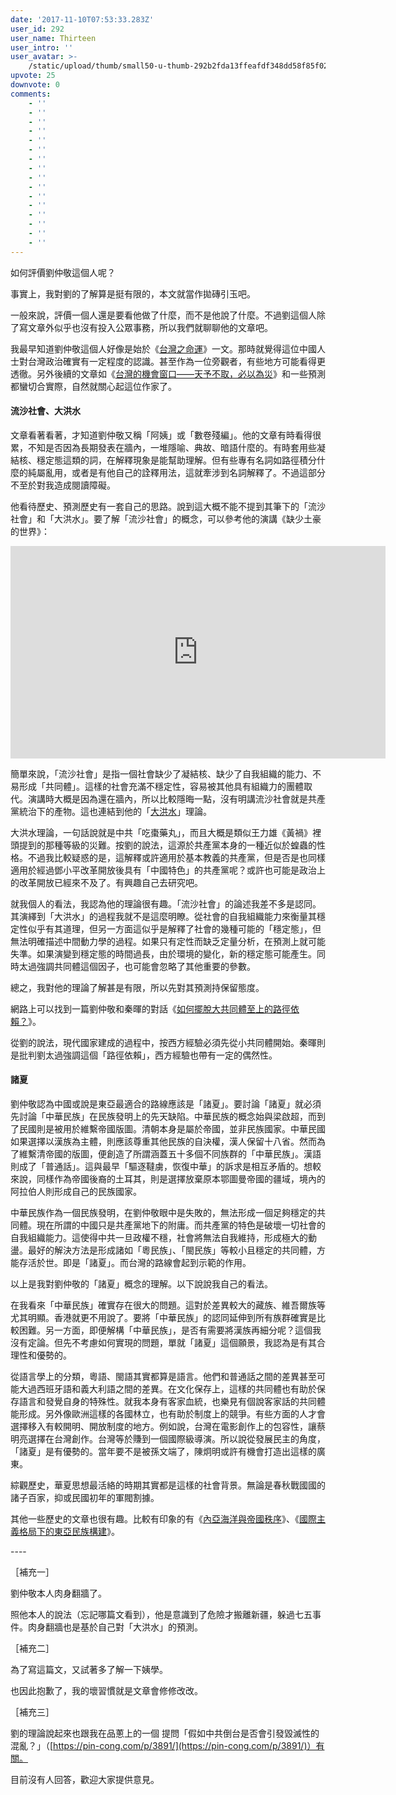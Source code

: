 ```yaml
---
date: '2017-11-10T07:53:33.283Z'
user_id: 292
user_name: Thirteen
user_intro: ''
user_avatar: >-
    /static/upload/thumb/small50-u-thumb-292b2fda13ffeafdf348dd58f85f02a2f3c2a01ee2c.png
upvote: 25
downvote: 0
comments:
    - ''
    - ''
    - ''
    - ''
    - ''
    - ''
    - ''
    - ''
    - ''
    - ''
    - ''
    - ''
    - ''
    - ''
    - ''
    - ''
---
```


如何評價劉仲敬這個人呢？

事實上，我對劉的了解算是挺有限的，本文就當作拋磚引玉吧。

一般來說，評價一個人還是要看他做了什麼，而不是他說了什麼。不過劉這個人除了寫文章外似乎也沒有投入公眾事務，所以我們就聊聊他的文章吧。

  

我最早知道劉仲敬這個人好像是始於《[台灣之命運](https://medium.com/@LiuZhongjing/%E5%8F%B0%E7%81%A3%E4%B9%8B%E5%91%BD%E9%81%8B-cb452d0cfd8c)》一文。那時就覺得這位中國人士對台灣政治確實有一定程度的認識。甚至作為一位旁觀者，有些地方可能看得更透徹。另外後續的文章如《[台灣的機會窗口——天予不取，必以為災](http://www.cathaysianism.com/forum.php?mod=viewthread&tid=11177&extra=page%3D1)》和一些預測都蠻切合實際，自然就關心起這位作家了。

  

#### **流沙社會、大洪水**

文章看著看著，才知道劉仲敬又稱「阿姨」或「數卷殘編」。他的文章有時看得很累，不知是否因為長期發表在牆內，一堆隱喻、典故、暗語什麼的。有時套用些凝結核、穩定態這類的詞，在解釋現象是能幫助理解。但有些專有名詞如路徑積分什麼的純屬亂用，或者是有他自己的詮釋用法，這就牽涉到名詞解釋了。不過這部分不至於對我造成閱讀障礙。

他看待歷史、預測歷史有一套自己的思路。說到這大概不能不提到其筆下的「流沙社會」和「大洪水」。要了解「流沙社會」的概念，可以參考他的演講《缺少土豪的世界》：

<iframe class="note-video-clip" width="600" height="340" src="https://www.youtube.com/embed/IuqbJdKFOaQ" frameborder="0"></iframe>  

簡單來說，「流沙社會」是指一個社會缺少了凝結核、缺少了自我組織的能力、不易形成「共同體」。這樣的社會充滿不穩定性，容易被其他具有組織力的團體取代。演講時大概是因為還在牆內，所以比較隱晦一點，沒有明講流沙社會就是共產黨統治下的產物。這也連結到他的「[大洪水](http://www.cathaysianism.com/forum.php?mod=viewthread&tid=9679)」理論。

大洪水理論，一句話說就是中共「吃棗藥丸」，而且大概是類似王力雄《黃禍》裡頭提到的那種等級的災難。按劉的說法，這源於共產黨本身的一種近似於蝗蟲的性格。不過我比較疑惑的是，這解釋或許適用於基本教義的共產黨，但是否是也同樣適用於經過鄧小平改革開放後具有「中國特色」的共產黨呢？或許也可能是政治上的改革開放已經來不及了。有興趣自己去研究吧。

就我個人的看法，我認為他的理論很有趣。「流沙社會」的論述我差不多是認同。其演繹到「大洪水」的過程我就不是這麼明瞭。從社會的自我組織能力來衡量其穩定性似乎有其道理，但另一方面這似乎是解釋了社會的幾種可能的「穩定態」，但無法明確描述中間動力學的過程。如果只有定性而缺乏定量分析，在預測上就可能失準。如果演變到穩定態的時間過長，由於環境的變化，新的穩定態可能產生。同時太過強調共同體這個因子，也可能會忽略了其他重要的參數。

總之，我對他的理論了解甚是有限，所以先對其預測持保留態度。

網路上可以找到一篇劉仲敬和秦暉的對話《[如何擺脫大共同體至上的路徑依賴？](https://medium.com/@viewswise/%E7%A7%A6%E6%9A%89%E5%B0%8D%E8%A9%B1%E5%8A%89%E4%BB%B2%E6%95%AC-%E5%A6%82%E4%BD%95%E6%93%BA%E8%84%AB%E5%A4%A7%E5%85%B1%E5%90%8C%E9%AB%94%E8%87%B3%E4%B8%8A%E7%9A%84%E8%B7%AF%E5%BE%91%E4%BE%9D%E8%B3%B4-c10122fd5ed9)》。

從劉的說法，現代國家建成的過程中，按西方經驗必須先從小共同體開始。秦暉則是批判劉太過強調這個「路徑依賴」，西方經驗也帶有一定的偶然性。

  

#### **諸夏**

劉仲敬認為中國或說是東亞最適合的路線應該是「諸夏」。要討論「諸夏」就必須先討論「中華民族」在民族發明上的先天缺陷。中華民族的概念始與梁啟超，而到了民國則是被用於維繫帝國版圖。清朝本身是屬於帝國，並非民族國家。中華民國如果選擇以漢族為主體，則應該尊重其他民族的自決權，漢人保留十八省。然而為了維繫清帝國的版圖，便創造了所謂涵蓋五十多個不同族群的「中華民族」。漢語則成了「普通話」。這與最早「驅逐韃虜，恢復中華」的訴求是相互矛盾的。想較來說，同樣作為帝國後裔的土耳其，則是選擇放棄原本鄂圖曼帝國的疆域，境內的阿拉伯人則形成自己的民族國家。

中華民族作為一個民族發明，在劉仲敬眼中是失敗的，無法形成一個足夠穩定的共同體。現在所謂的中國只是共產黨地下的附庸。而共產黨的特色是破壞一切社會的自我組織能力。這使得中共一旦政權不穩，社會將無法自我維持，形成極大的動盪。最好的解決方法是形成諸如「粵民族」、「閩民族」等較小且穩定的共同體，方能存活於世。即是「諸夏」。而台灣的路線會起到示範的作用。

以上是我對劉仲敬的「諸夏」概念的理解。以下說說我自己的看法。

在我看來「中華民族」確實存在很大的問題。這對於差異較大的藏族、維吾爾族等尤其明顯。香港就更不用說了。要將「中華民族」的認同延伸到所有族群確實是比較困難。另一方面，即便解構「中華民族」，是否有需要將漢族再細分呢？這個我沒有定論。但先不考慮如何實現的問題，單就「諸夏」這個願景，我認為是有其合理性和優勢的。

從語言學上的分類，粵語、閩語其實都算是語言。他們和普通話之間的差異甚至可能大過西班牙語和義大利語之間的差異。在文化保存上，這樣的共同體也有助於保存語言和發覺自身的特殊性。就我本身有客家血統，也樂見有個說客家話的共同體能形成。另外像歐洲這樣的各國林立，也有助於制度上的競爭。有些方面的人才會選擇移入有較開明、開放制度的地方。例如說，台灣在電影創作上的包容性，讓蔡明亮選擇在台灣創作。台灣等於賺到一個國際級導演。所以說從發展民主的角度，「諸夏」是有優勢的。當年要不是被孫文端了，陳炯明或許有機會打造出這樣的廣東。

綜觀歷史，華夏思想最活絡的時期其實都是這樣的社會背景。無論是春秋戰國國的諸子百家，抑或民國初年的軍閥割據。

  

其他一些歷史的文章也很有趣。比較有印象的有《[內亞海洋與帝國秩序](https://medium.com/@LiuZhongjing/%E5%85%A7%E4%BA%9E%E6%B5%B7%E6%B4%8B%E8%88%87%E5%B8%9D%E5%9C%8B%E7%A7%A9%E5%BA%8F-%E4%B8%80-%E8%B1%90%E9%A5%92%E4%B9%8B%E6%B5%B7-7b37f2548424)》、《[國際主義格局下的東亞民族構建](https://medium.com/@LiuZhongjing/%E5%9C%8B%E9%9A%9B%E4%B8%BB%E7%BE%A9%E6%A0%BC%E5%B1%80%E4%B8%8B%E7%9A%84%E6%9D%B1%E4%BA%9E%E6%B0%91%E6%97%8F%E6%A7%8B%E5%BB%BA-%E4%B8%8A-4c91d711a47b)》。

\----

［補充一］

劉仲敬本人肉身翻牆了。

照他本人的說法（忘記哪篇文看到），他是意識到了危險才搬離新疆，躲過七五事件。肉身翻牆也是基於自己對「大洪水」的預測。

  

［補充二］

為了寫這篇文，又試著多了解一下姨學。

也因此抱歉了，我的壞習慣就是文章會修修改改。

  

［補充三］  

劉的理論說起來也跟我在品蔥上的一個 提問「假如中共倒台是否會引發毀滅性的混亂？」（[https://pin-cong.com/p/3891/](https://pin-cong.com/p/3891/)）有關。

目前沒有人回答，歡迎大家提供意見。
